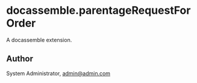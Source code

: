 # docassemble.parentageRequestForOrder

A docassemble extension.

## Author

System Administrator, admin@admin.com

